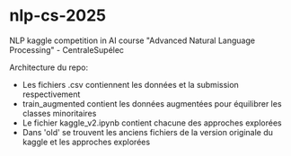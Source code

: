 # nlp-cs-2025
NLP kaggle competition in AI course "Advanced Natural Language Processing" - CentraleSupélec

Architecture du repo:
- Les fichiers .csv contiennent les données et la submission respectivement
- train_augmented contient les données augmentées pour équilibrer les classes minoritaires
- Le fichier kaggle_v2.ipynb contient chacune des approches explorées
- Dans 'old' se trouvent les anciens fichiers de la version originale du kaggle et les approches explorées
